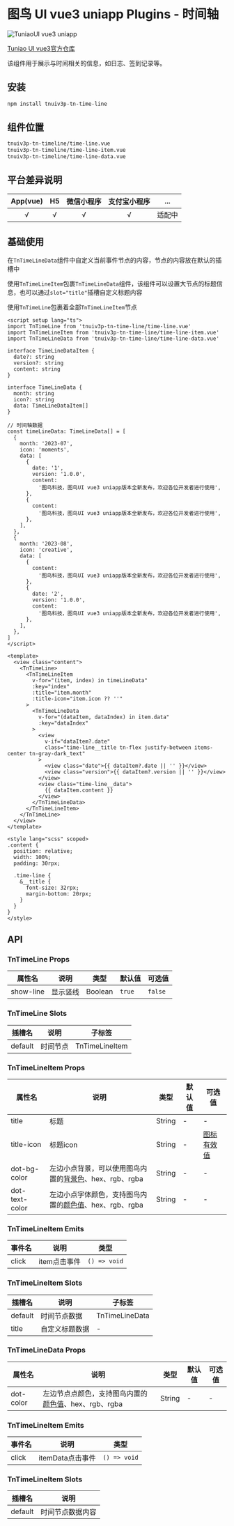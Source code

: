 # 图鸟 UI vue3 uniapp Plugins - 时间轴

![TuniaoUI vue3 uniapp](https://resource.tuniaokj.com/images/vue3/market/vue3-banner-min.jpg 'TuniaoUI vue3 uniapp')

[Tuniao UI vue3官方仓库](https://github.com/tuniaoTech/tuniaoui-rc-vue3-uniapp)

该组件用于展示与时间相关的信息，如日志、签到记录等。

## 安装

```bash
npm install tnuiv3p-tn-time-line
```

## 组件位置

```bash
tnuiv3p-tn-timeline/time-line.vue
tnuiv3p-tn-timeline/time-line-item.vue
tnuiv3p-tn-timeline/time-line-data.vue
```

## 平台差异说明

| App(vue) | H5  | 微信小程序 | 支付宝小程序 |  ...   |
| :------: | :-: | :--------: | :----------: | :----: |
|    √     |  √  |     √      |      √       | 适配中 |

## 基础使用

在`TnTimeLineData`组件中自定义当前事件节点的内容，节点的内容放在默认的插槽中

使用`TnTimeLineItem`包裹`TnTimeLineData`组件，该组件可以设置大节点的标题信息，也可以通过`slot="title"`插槽自定义标题内容

使用`TnTimeLine`包裹着全部`TnTimeLineItem`节点

```vue
<script setup lang="ts">
import TnTimeLine from 'tnuiv3p-tn-time-line/time-line.vue'
import TnTimeLineItem from 'tnuiv3p-tn-time-line/time-line-item.vue'
import TnTimeLineData from 'tnuiv3p-tn-time-line/time-line-data.vue'

interface TimeLineDataItem {
  date?: string
  version?: string
  content: string
}

interface TimeLineData {
  month: string
  icon?: string
  data: TimeLineDataItem[]
}

// 时间轴数据
const timeLineData: TimeLineData[] = [
  {
    month: '2023-07',
    icon: 'moments',
    data: [
      {
        date: '1',
        version: '1.0.0',
        content:
          '图鸟科技，图鸟UI vue3 uniapp版本全新发布，欢迎各位开发者进行使用',
      },
      {
        content:
          '图鸟科技，图鸟UI vue3 uniapp版本全新发布，欢迎各位开发者进行使用',
      },
    ],
  },
  {
    month: '2023-08',
    icon: 'creative',
    data: [
      {
        content:
          '图鸟科技，图鸟UI vue3 uniapp版本全新发布，欢迎各位开发者进行使用',
      },
      {
        date: '2',
        version: '1.0.0',
        content:
          '图鸟科技，图鸟UI vue3 uniapp版本全新发布，欢迎各位开发者进行使用',
      },
    ],
  },
]
</script>

<template>
  <view class="content">
    <TnTimeLine>
      <TnTimeLineItem
        v-for="(item, index) in timeLineData"
        :key="index"
        :title="item.month"
        :title-icon="item.icon ?? ''"
      >
        <TnTimeLineData
          v-for="(dataItem, dataIndex) in item.data"
          :key="dataIndex"
        >
          <view
            v-if="dataItem?.date"
            class="time-line__title tn-flex justify-between items-center tn-gray-dark_text"
          >
            <view class="date">{{ dataItem?.date || '' }}</view>
            <view class="version">{{ dataItem?.version || '' }}</view>
          </view>
          <view class="time-line__data">
            {{ dataItem.content }}
          </view>
        </TnTimeLineData>
      </TnTimeLineItem>
    </TnTimeLine>
  </view>
</template>

<style lang="scss" scoped>
.content {
  position: relative;
  width: 100%;
  padding: 30rpx;

  .time-line {
    &__title {
      font-size: 32rpx;
      margin-bottom: 20rpx;
    }
  }
}
</style>
```

## API

### TnTimeLine Props

| 属性名    | 说明     | 类型    | 默认值 | 可选值  |
| --------- | -------- | ------- | ------ | ------- |
| show-line | 显示竖线 | Boolean | `true` | `false` |

### TnTimeLine Slots

| 插槽名  | 说明     | 子标签         |
| ------- | -------- | -------------- |
| default | 时间节点 | TnTimeLineItem |



### TnTimeLineItem Props

| 属性名         | 说明                                                         | 类型   | 默认值 | 可选值                                                       |
| -------------- | ------------------------------------------------------------ | ------ | ------ | ------------------------------------------------------------ |
| title          | 标题                                                         | String | -      | -                                                            |
| title-icon     | 标题icon                                                     | String | -      | [图标有效值](https://vue3.tuniaokj.com/zh-CN/component/icon.html) |
| dot-bg-color   | 左边小点背景，可以使用图鸟内置的[背景色](https://vue3.tuniaokj.com/zh-CN/guide/style/background.html)、hex、rgb、rgba | String | -      | -                                                            |
| dot-text-color | 左边小点字体颜色，支持图鸟内置的[颜色值](https://vue3.tuniaokj.com/zh-CN/guide/style/text.html)、hex、rgb、rgba | String | -      | -                                                            |

### TnTimeLineItem Emits

| 事件名 | 说明         | 类型         |
| ------ | ------------ | ------------ |
| click  | item点击事件 | `() => void` |

### TnTimeLineItem Slots

| 插槽名  | 说明           | 子标签         |
| ------- | -------------- | -------------- |
| default | 时间节点数据   | TnTimeLineData |
| title   | 自定义标题数据 | -              |



### TnTimeLineData Props

| 属性名    | 说明                                                         | 类型   | 默认值 | 可选值 |
| --------- | ------------------------------------------------------------ | ------ | ------ | ------ |
| dot-color | 左边节点点颜色，支持图鸟内置的[颜色值](https://vue3.tuniaokj.com/zh-CN/guide/style/text.html)、hex、rgb、rgba | String | -      | -      |

### TnTimeLineItem Emits

| 事件名 | 说明             | 类型         |
| ------ | ---------------- | ------------ |
| click  | itemData点击事件 | `() => void` |

### TnTimeLineItem Slots

| 插槽名  | 说明             |
| ------- | ---------------- |
| default | 时间节点数据内容 |
